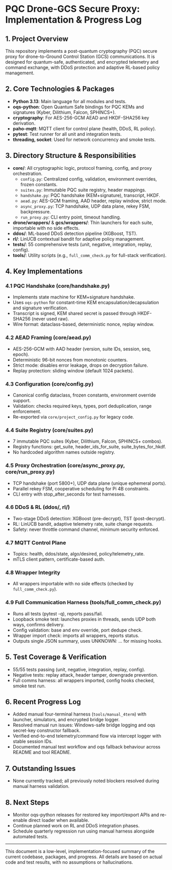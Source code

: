 # PQC Drone-GCS Secure Proxy: Implementation & Progress Log

## 1. Project Overview
This repository implements a post-quantum cryptography (PQC) secure proxy for drone-to-Ground Control Station (GCS) communications. It is designed for quantum-safe, authenticated, and encrypted telemetry and command exchange, with DDoS protection and adaptive RL-based policy management.

## 2. Core Technologies & Packages
- **Python 3.13**: Main language for all modules and tests.
- **oqs-python**: Open Quantum Safe bindings for PQC KEMs and signatures (Kyber, Dilithium, Falcon, SPHINCS+).
- **cryptography**: For AES-256-GCM AEAD and HKDF-SHA256 key derivation.
- **paho-mqtt**: MQTT client for control plane (health, DDoS, RL policy).
- **pytest**: Test runner for all unit and integration tests.
- **threading, socket**: Used for network concurrency and smoke tests.

## 3. Directory Structure & Responsibilities
- **core/**: All cryptographic logic, protocol framing, config, and proxy orchestration.
  - `config.py`: Centralized config, validation, environment overrides, frozen constants.
  - `suites.py`: Immutable PQC suite registry, header mappings.
  - `handshake.py`: PQC handshake (KEM+signature), transcript, HKDF.
  - `aead.py`: AES-GCM framing, AAD header, replay window, strict mode.
  - `async_proxy.py`: TCP handshake, UDP data plane, rekey FSM, backpressure.
  - `run_proxy.py`: CLI entry point, timeout handling.
- **drone/wrappers/** & **gcs/wrappers/**: Thin launchers for each suite, importable with no side effects.
- **ddos/**: ML-based DDoS detection pipeline (XGBoost, TST).
- **rl/**: LinUCB contextual bandit for adaptive policy management.
- **tests/**: 55 comprehensive tests (unit, negative, integration, replay, config).
- **tools/**: Utility scripts (e.g., `full_comm_check.py` for full-stack verification).

## 4. Key Implementations
### 4.1 PQC Handshake (core/handshake.py)
- Implements state machine for KEM+signature handshake.
- Uses `oqs-python` for constant-time KEM encapsulation/decapsulation and signature verification.
- Transcript is signed, KEM shared secret is passed through HKDF-SHA256 (never used raw).
- Wire format: dataclass-based, deterministic nonce, replay window.

### 4.2 AEAD Framing (core/aead.py)
- AES-256-GCM with AAD header (version, suite IDs, session, seq, epoch).
- Deterministic 96-bit nonces from monotonic counters.
- Strict mode: disables error leakage, drops on decryption failure.
- Replay protection: sliding window (default 1024 packets).

### 4.3 Configuration (core/config.py)
- Canonical config dataclass, frozen constants, environment override support.
- Validation: checks required keys, types, port deduplication, range enforcement.
- Re-exported via `core/project_config.py` for legacy code.

### 4.4 Suite Registry (core/suites.py)
- 7 immutable PQC suites (Kyber, Dilithium, Falcon, SPHINCS+ combos).
- Registry functions: get_suite, header_ids_for_suite, suite_bytes_for_hkdf.
- No hardcoded algorithm names outside registry.

### 4.5 Proxy Orchestration (core/async_proxy.py, core/run_proxy.py)
- TCP handshake (port 5800+), UDP data plane (unique ephemeral ports).
- Parallel rekey FSM, cooperative scheduling for Pi 4B constraints.
- CLI entry with stop_after_seconds for test harnesses.

### 4.6 DDoS & RL (ddos/, rl/)
- Two-stage DDoS detection: XGBoost (pre-decrypt), TST (post-decrypt).
- RL: LinUCB bandit, adaptive telemetry rate, suite change requests.
- Safety: never throttle command channel, minimum security enforced.

### 4.7 MQTT Control Plane
- Topics: health, ddos/state, algo/desired, policy/telemetry_rate.
- mTLS client pattern, certificate-based auth.

### 4.8 Wrapper Integrity
- All wrappers importable with no side effects (checked by `full_comm_check.py`).

### 4.9 Full Communication Harness (tools/full_comm_check.py)
- Runs all tests (pytest -q), reports pass/fail.
- Loopback smoke test: launches proxies in threads, sends UDP both ways, confirms delivery.
- Config validation: base and env override, port dedupe check.
- Wrapper import check: imports all wrappers, reports status.
- Outputs single JSON summary, uses UNKNOWN: ... for missing hooks.

## 5. Test Coverage & Verification
- 55/55 tests passing (unit, negative, integration, replay, config).
- Negative tests: replay attack, header tamper, downgrade prevention.
- Full comms harness: all wrappers imported, config hooks checked, smoke test run.

## 6. Recent Progress Log
- Added manual four-terminal harness (`tools/manual_4term`) with launcher, simulators, and encrypted bridge logger.
- Resolved manual run issues: Windows-safe bridge logging and oqs secret-key constructor fallback.
- Verified end-to-end telemetry/command flow via intercept logger with stable session IDs.
- Documented manual test workflow and oqs fallback behaviour across README and tool README.

## 7. Outstanding Issues
- None currently tracked; all previously noted blockers resolved during manual harness validation.

## 8. Next Steps
- Monitor oqs-python releases for restored key import/export APIs and re-enable direct loader when available.
- Continue planned work on RL and DDoS integration phases.
- Schedule quarterly regression run using manual harness alongside automated tests.

---
This document is a low-level, implementation-focused summary of the current codebase, packages, and progress. All details are based on actual code and test results, with no assumptions or hallucinations.